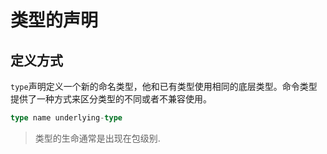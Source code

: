 # 类型的声明

## 定义方式

`type`声明定义一个新的命名类型，他和已有类型使用相同的底层类型。命令类型提供了一种方式来区分类型的不同或者不兼容使用。

```go
type name underlying-type
```

>  类型的生命通常是出现在包级别.